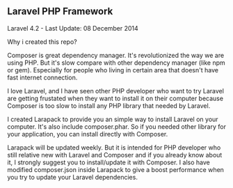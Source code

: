 ## Laravel PHP Framework

Laravel 4.2 - Last Update: 08 December 2014

Why i created this repo?

Composer is great dependency manager. It's revolutionized the way we are using PHP. But it's slow compare with other dependency manager (like npm or gem). Especially for people who living in certain area that doesn't have fast internet connection.

I love Laravel, and I have seen other PHP developer who want to try Laravel are getting frustated when they want to install it on their computer because Composer is too slow to install any PHP library that needed by Laravel.

I created Larapack to provide you an simple way to install Laravel on your computer. It's also include composer.phar. So if you needed other library for your application, you can install directly with Composer.

Larapack will be updated weekly. But it is intended for PHP developer who still relative new with Laravel and Composer and if you already know about it, I strongly suggest you to install/update it with Composer. I also have modified composer.json inside Larapack to give a boost performance when you try to update your Laravel dependencies.